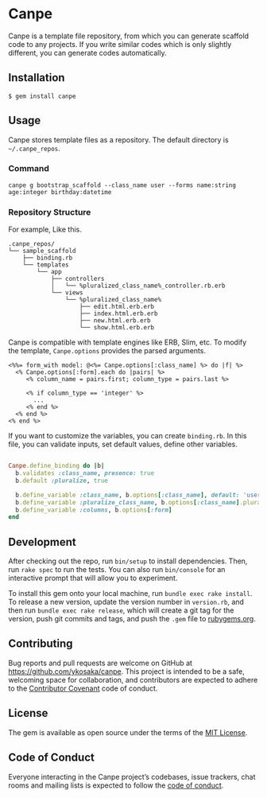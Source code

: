 # Canpe

Canpe is a template file repository, from which you can generate scaffold code to any projects.
If you write similar codes which is only slightly different, you can generate codes automatically.

## Installation

    $ gem install canpe

## Usage

Canpe stores template files as a repository. The default directory is `~/.canpe_repos`.

### Command

```
canpe g bootstrap_scaffold --class_name user --forms name:string age:integer birthday:datetime
```

### Repository Structure

For example, Like this.

```
.canpe_repos/
└── sample_scaffold
    ├── binding.rb
    └── templates
        └── app
            ├── controllers
            │   └── %pluralized_class_name%_controller.rb.erb
            └── views
                └── %pluralized_class_name%
                    ├── edit.html.erb.erb
                    ├── index.html.erb.erb
                    ├── new.html.erb.erb
                    └── show.html.erb.erb
```

Canpe is compatible with template engines like ERB, Slim, etc.
To modify the template, `Canpe.options` provides the parsed arguments.

```
<%%= form_with model: @<%= Canpe.options[:class_name] %> do |f| %>
  <% Canpe.options[:form].each do |pairs| %>
     <% column_name = pairs.first; column_type = pairs.last %>
     
     <% if column_type == 'integer' %>
       ...
     <% end %>
  <% end %>
<% end %>
```

If you want to customize the variables, you can create `binding.rb`.
In this file, you can validate inputs, set default values, define other variables.

```ruby

Canpe.define_binding do |b|
  b.validates :class_name, presence: true
  b.default :pluralize, true

  b.define_variable :class_name, b.options[:class_name], default: 'user'
  b.define_variable :pluralize_class_name, b.options[:class_name].pluralize
  b.define_variable :columns, b.options[:form]
end
```

## Development

After checking out the repo, run `bin/setup` to install dependencies. Then, run `rake spec` to run the tests. You can also run `bin/console` for an interactive prompt that will allow you to experiment.

To install this gem onto your local machine, run `bundle exec rake install`. To release a new version, update the version number in `version.rb`, and then run `bundle exec rake release`, which will create a git tag for the version, push git commits and tags, and push the `.gem` file to [rubygems.org](https://rubygems.org).

## Contributing

Bug reports and pull requests are welcome on GitHub at https://github.com/ykosaka/canpe. This project is intended to be a safe, welcoming space for collaboration, and contributors are expected to adhere to the [Contributor Covenant](http://contributor-covenant.org) code of conduct.

## License

The gem is available as open source under the terms of the [MIT License](http://opensource.org/licenses/MIT).

## Code of Conduct

Everyone interacting in the Canpe project’s codebases, issue trackers, chat rooms and mailing lists is expected to follow the [code of conduct](https://github.com/[USERNAME]/canpe/blob/master/CODE_OF_CONDUCT.md).
